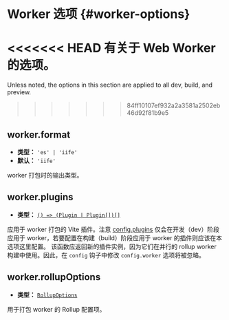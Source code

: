 # Worker 选项 {#worker-options}

<<<<<<< HEAD
有关于 Web Worker 的选项。
=======
Unless noted, the options in this section are applied to all dev, build, and preview.
>>>>>>> 84ff10107ef932a2a3581a2502eb46d92f81b9e5

## worker.format

- **类型：** `'es' | 'iife'`
- **默认：** `'iife'`

worker 打包时的输出类型。

## worker.plugins

- **类型：** [`() => (Plugin | Plugin[])[]`](./shared-options#plugins)

应用于 worker 打包的 Vite 插件。注意 [config.plugins](./shared-options#plugins) 仅会在开发（dev）阶段应用于 worker，若要配置在构建（build）阶段应用于 worker 的插件则应该在本选项这里配置。
该函数应返回新的插件实例，因为它们在并行的 rollup worker 构建中使用。因此，在 `config` 钩子中修改 `config.worker` 选项将被忽略。

## worker.rollupOptions

- **类型：** [`RollupOptions`](https://rollupjs.org/configuration-options/)

用于打包 worker 的 Rollup 配置项。
